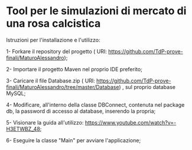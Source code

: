 # Tool per le simulazioni di mercato di una rosa calcistica


Istruzioni per l'installazione e l'utilizzo:

1- Forkare il repository del progetto ( URI: https://github.com/TdP-prove-finali/MaturoAlessandro);

2- Importare il progetto Maven nel proprio IDE preferito;

3- Caricare il file Database.zip ( URI: https://github.com/TdP-prove-finali/MaturoAlessandro/tree/master/Database) ,  sul proprio database MySQL;

4- Modificare, all'interno della classe DBConnect, contenuta nel package db, la password di accesso al database, inserendo la propria;

5- Visionare la guida all'utilizzo: https://www.youtube.com/watch?v=-H3ETWBZ_48;

6- Eseguire la classe "Main" per avviare l'applicazione;
